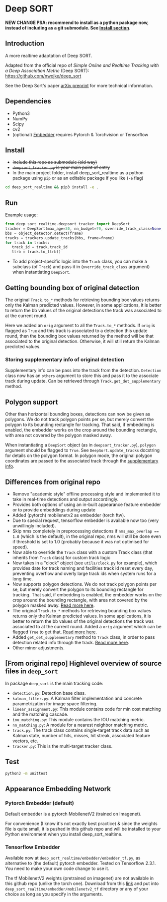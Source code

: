 # Deep SORT

**NEW CHANGE PSA: recommend to install as a python package now, instead of including as a git submodule. See [Install section](#install).**

## Introduction

A more realtime adaptation of Deep SORT.

Adapted from the official repo of *Simple Online and Realtime Tracking with a Deep Association Metric* (Deep SORT): https://github.com/nwojke/deep_sort

See the Deep Sort's paper [arXiv preprint](https://arxiv.org/abs/1703.07402) for more technical information.

## Dependencies

- Python3
- NumPy
- Scipy
- cv2
- (optional) [Embedder](#appearance-embedding-network) requires Pytorch & Torchvision or Tensorflow

## Install
- ~~Include this repo as submodule (old way)~~
- ~~`deepsort_tracker.py` is your main point of entry~~
- In the main project folder, install deep_sort_realtime as a python package using `pip` or as an editable package if you like (`-e` flag)
```bash
cd deep_sort_realtime && pip3 install -e .
```

## Run

Example usage:
```python
from deep_sort_realtime.deepsort_tracker import DeepSort
tracker = DeepSort(max_age=30, nn_budget=70, override_track_class=None)
bbs = object_detector.detect(frame)
tracks = trackers.update_tracks(bbs, frame=frame)
for track in tracks:
   track_id = track.track_id
   ltrb = track.to_ltrb()
```

- To add project-specific logic into the `Track` class, you can make a subclass (of `Track`) and pass it in (`override_track_class` argument) when instantiating `DeepSort`.

## Getting bounding box of original detection

The original `Track.to_*` methods for retrieving bounding box values returns only the Kalman predicted values. However, in some applications, it is better to return the bb values of the original detections the track was associated to at the current round. 

Here we added an `orig` argument to all the `Track.to_*` methods. If `orig` is flagged as `True` and this track is associated to a detection this update round, then the bounding box values returned by the method will be that associated to the original detection. Otherwise, it will still return the Kalman predicted values.

### Storing supplementary info of original detection 

Supplementary info can be pass into the track from the detection. `Detection` class now has an `others` argument to store this and pass it to the associate track during update. Can be retrieved through `Track.get_det_supplementary` method.


## Polygon support

Other than horizontal bounding boxes, detections can now be given as polygons. We do not track polygon points per se, but merely convert the polygon to its bounding rectangle for tracking. That said, if embedding is enabled, the embedder works on the crop around the bounding rectangle, with area not covered by the polygon masked away. 

When instantiating a `DeepSort` object (as in `deepsort_tracker.py`), `polygon` argument should be flagged to `True`. See `DeepSort.update_tracks` docstring for details on the polygon format. In polygon mode, the original polygon coordinates are passed to the associated track through the [supplementary info](#storing-supplementary-info-of-original-detection). 


## Differences from original repo

- Remove "academic style" offline processing style and implemented it to take in real-time detections and output accordingly.
- Provides both options of using an in-built appearance feature embedder or to provide embeddings during update
- Added (pytorch) mobilenetv2 as embedder (torch ftw).
- Due to special request, tensorflow embedder is available now too (very unwillingly included). 
- Skip nms completely in preprocessing detections if `nms_max_overlap == 1.0` (which is the default), in the original repo, nms will still be done even if threshold is set to 1.0 (probably because it was not optimised for speed).
- Now able to override the `Track` class with a custom Track class (that inherits from `Track` class) for custom track logic 
- Now takes in a "clock" object (see `utils/clock.py` for example), which provides date for track naming and facilities track id reset every day, preventing overflow and overly large track ids when system runs for a long time.
- Now supports polygon detections. We do not track polygon points per se, but merely convert the polygon to its bounding rectangle for tracking. That said, if embedding is enabled, the embedder works on the crop around the bounding rectangle, with area not covered by the polygon masked away. [Read more here](#polygon-support).
- The original `Track.to_*` methods for retrieving bounding box values returns only the Kalman predicted values. In some applications, it is better to return the bb values of the original detections the track was associated to at the current round. Added a `orig` argument which can be flagged `True` to get that. [Read more here](#getting-bounding-box-of-original-detection).
- Added `get_det_supplementary` method to `Track` class, in order to pass detection related info through the track. [Read more here](#storing-supplementary-info-of-original-detection).
- Other minor adjustments.

## [From original repo] Highlevel overview of source files in `deep_sort`

In package `deep_sort` is the main tracking code:

* `detection.py`: Detection base class.
* `kalman_filter.py`: A Kalman filter implementation and concrete
   parametrization for image space filtering.
* `linear_assignment.py`: This module contains code for min cost matching and
   the matching cascade.
* `iou_matching.py`: This module contains the IOU matching metric.
* `nn_matching.py`: A module for a nearest neighbor matching metric.
* `track.py`: The track class contains single-target track data such as Kalman
  state, number of hits, misses, hit streak, associated feature vectors, etc.
* `tracker.py`: This is the multi-target tracker class.

## Test

```bash
python3 -m unittest
```
## Appearance Embedding Network

### Pytorch Embedder (default)

Default embedder is a pytorch MobilenetV2 (trained on Imagenet). 

For convenience (I know it's not exactly best practice) & since the weights file is quite small, it is pushed in this github repo and will be installed to your Python environment when you install deep_sort_realtime.  

### Tensorflow Embedder

Available now at `deep_sort_realtime/embedder/embedder_tf.py`, as alternative to (the default) pytorch embedder. Tested on Tensorflow 2.3.1. You need to make your own code change to use it. 

The tf MobilenetV2 weights (pretrained on imagenet) are not available in this github repo (unlike the torch one). Download from this [link](https://drive.google.com/file/d/1RBroAFc0tmfxgvrh7iXc2e1EK8TVzXkA/view?usp=sharing) and put into `deep_sort_realtime/embedder/mobilenetv2_tf` directory or any of your choice as long as you specify in the arguments. 
